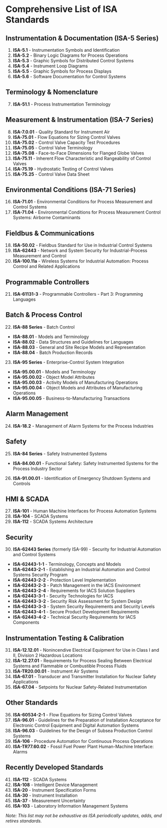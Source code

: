 <!-- SPDX-FileCopyrightText: 2023 OUTLAW-DMA, LLC -->
<!-- SPDX-License-Identifier: MIT -->

# Comprehensive List of ISA Standards

## Instrumentation & Documentation (ISA-5 Series)
1. **ISA-5.1** - Instrumentation Symbols and Identification
2. **ISA-5.2** - Binary Logic Diagrams for Process Operations
3. **ISA-5.3** - Graphic Symbols for Distributed Control Systems
4. **ISA-5.4** - Instrument Loop Diagrams
5. **ISA-5.5** - Graphic Symbols for Process Displays
6. **ISA-5.6** - Software Documentation for Control Systems

## Terminology & Nomenclature
7. **ISA-51.1** - Process Instrumentation Terminology

## Measurement & Instrumentation (ISA-7 Series)
8. **ISA-7.0.01** - Quality Standard for Instrument Air
9. **ISA-75.01** - Flow Equations for Sizing Control Valves
10. **ISA-75.02** - Control Valve Capacity Test Procedures
11. **ISA-75.05** - Control Valve Terminology
12. **ISA-75.08** - Face-to-Face Dimensions for Flanged Globe Valves
13. **ISA-75.11** - Inherent Flow Characteristic and Rangeability of Control Valves
14. **ISA-75.19** - Hydrostatic Testing of Control Valves
15. **ISA-75.25** - Control Valve Data Sheet

## Environmental Conditions (ISA-71 Series)
16. **ISA-71.01** - Environmental Conditions for Process Measurement and Control Systems
17. **ISA-71.04** - Environmental Conditions for Process Measurement Control Systems: Airborne Contaminants

## Fieldbus & Communications
18. **ISA-50.02** - Fieldbus Standard for Use in Industrial Control Systems
19. **ISA-62443** - Network and System Security for Industrial-Process Measurement and Control
20. **ISA-100.11a** - Wireless Systems for Industrial Automation: Process Control and Related Applications

## Programmable Controllers
21. **ISA-61131-3** - Programmable Controllers - Part 3: Programming Languages

## Batch & Process Control
22. **ISA-88 Series** - Batch Control
   - **ISA-88.01** - Models and Terminology
   - **ISA-88.02** - Data Structures and Guidelines for Languages
   - **ISA-88.03** - General and Site Recipe Models and Representation
   - **ISA-88.04** - Batch Production Records
23. **ISA-95 Series** - Enterprise-Control System Integration
   - **ISA-95.00.01** - Models and Terminology
   - **ISA-95.00.02** - Object Model Attributes
   - **ISA-95.00.03** - Activity Models of Manufacturing Operations
   - **ISA-95.00.04** - Object Models and Attributes of Manufacturing Operations
   - **ISA-95.00.05** - Business-to-Manufacturing Transactions

## Alarm Management
24. **ISA-18.2** - Management of Alarm Systems for the Process Industries

## Safety
25. **ISA-84 Series** - Safety Instrumented Systems
   - **ISA-84.00.01** - Functional Safety: Safety Instrumented Systems for the Process Industry Sector
26. **ISA-91.00.01** - Identification of Emergency Shutdown Systems and Controls

## HMI & SCADA
27. **ISA-101** - Human Machine Interfaces for Process Automation Systems
28. **ISA-104** - SCADA Systems
29. **ISA-112** - SCADA Systems Architecture

## Security
30. **ISA-62443 Series** (formerly ISA-99) - Security for Industrial Automation and Control Systems
   - **ISA-62443-1-1** - Terminology, Concepts and Models
   - **ISA-62443-2-1** - Establishing an Industrial Automation and Control Systems Security Program
   - **ISA-62443-2-2** - Protection Level Implementation
   - **ISA-62443-2-3** - Patch Management in the IACS Environment
   - **ISA-62443-2-4** - Requirements for IACS Solution Suppliers
   - **ISA-62443-3-1** - Security Technologies for IACS
   - **ISA-62443-3-2** - Security Risk Assessment for System Design
   - **ISA-62443-3-3** - System Security Requirements and Security Levels
   - **ISA-62443-4-1** - Secure Product Development Requirements
   - **ISA-62443-4-2** - Technical Security Requirements for IACS Components

## Instrumentation Testing & Calibration
31. **ISA-12.12.01** - Nonincendive Electrical Equipment for Use in Class I and II, Division 2 Hazardous Locations
32. **ISA-12.27.01** - Requirements for Process Sealing Between Electrical Systems and Flammable or Combustible Process Fluids
33. **ISA-TR20.00.01** - Instrument Air Systems
34. **ISA-67.01** - Transducer and Transmitter Installation for Nuclear Safety Applications
35. **ISA-67.04** - Setpoints for Nuclear Safety-Related Instrumentation

## Other Standards
36. **ISA-60534-2-1** - Flow Equations for Sizing Control Valves
37. **ISA-96.01** - Guidelines for the Preparation of Installation Acceptance for Electronic Control Equipment and Digital Automation Systems
38. **ISA-96.03** - Guidelines for the Design of Subsea Production Control Systems
39. **ISA-106** - Procedure Automation for Continuous Process Operations
40. **ISA-TR77.60.02** - Fossil Fuel Power Plant Human-Machine Interface: Alarms

## Recently Developed Standards
41. **ISA-112** - SCADA Systems
42. **ISA-108** - Intelligent Device Management
43. **ISA-20** - Instrument Specification Forms
44. **ISA-30** - Instrument Installation
45. **ISA-37** - Measurement Uncertainty
46. **ISA-103** - Laboratory Information Management Systems

*Note: This list may not be exhaustive as ISA periodically updates, adds, and retires standards.*
